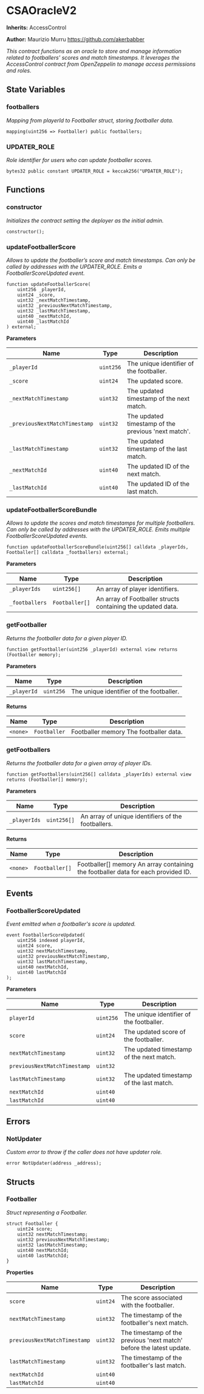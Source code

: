 # CSAOracleV2
**Inherits:**
AccessControl

**Author:**
Maurizio Murru https://github.com/akerbabber

*This contract functions as an oracle to store and manage information
related to footballers' scores and match timestamps. It leverages the
AccessControl contract from OpenZeppelin to manage access permissions and roles.*


## State Variables
### footballers
*Mapping from playerId to Footballer struct, storing footballer data.*


```solidity
mapping(uint256 => Footballer) public footballers;
```


### UPDATER_ROLE
*Role identifier for users who can update footballer scores.*


```solidity
bytes32 public constant UPDATER_ROLE = keccak256("UPDATER_ROLE");
```


## Functions
### constructor

*Initializes the contract setting the deployer as the initial admin.*


```solidity
constructor();
```

### updateFootballerScore

*Allows to update the footballer’s score and match timestamps.
Can only be called by addresses with the UPDATER_ROLE.
Emits a FootballerScoreUpdated event.*


```solidity
function updateFootballerScore(
    uint256 _playerId,
    uint24 _score,
    uint32 _nextMatchTimestamp,
    uint32 _previousNextMatchTimestamp,
    uint32 _lastMatchTimestamp,
    uint40 _nextMatchId,
    uint40 _lastMatchId
) external;
```
**Parameters**

|Name|Type|Description|
|----|----|-----------|
|`_playerId`|`uint256`|The unique identifier of the footballer.|
|`_score`|`uint24`|The updated score.|
|`_nextMatchTimestamp`|`uint32`|The updated timestamp of the next match.|
|`_previousNextMatchTimestamp`|`uint32`|The updated timestamp of the previous 'next match'.|
|`_lastMatchTimestamp`|`uint32`|The updated timestamp of the last match.|
|`_nextMatchId`|`uint40`|The updated ID of the next match.|
|`_lastMatchId`|`uint40`|The updated ID of the last match.|


### updateFootballerScoreBundle

*Allows to update the scores and match timestamps for multiple footballers.
Can only be called by addresses with the UPDATER_ROLE.
Emits multiple FootballerScoreUpdated events.*


```solidity
function updateFootballerScoreBundle(uint256[] calldata _playerIds, Footballer[] calldata _footballers) external;
```
**Parameters**

|Name|Type|Description|
|----|----|-----------|
|`_playerIds`|`uint256[]`|An array of player identifiers.|
|`_footballers`|`Footballer[]`|An array of Footballer structs containing the updated data.|


### getFootballer

*Returns the footballer data for a given player ID.*


```solidity
function getFootballer(uint256 _playerId) external view returns (Footballer memory);
```
**Parameters**

|Name|Type|Description|
|----|----|-----------|
|`_playerId`|`uint256`|The unique identifier of the footballer.|

**Returns**

|Name|Type|Description|
|----|----|-----------|
|`<none>`|`Footballer`|Footballer memory The footballer data.|


### getFootballers

*Returns the footballer data for a given array of player IDs.*


```solidity
function getFootballers(uint256[] calldata _playerIds) external view returns (Footballer[] memory);
```
**Parameters**

|Name|Type|Description|
|----|----|-----------|
|`_playerIds`|`uint256[]`|An array of unique identifiers of the footballers.|

**Returns**

|Name|Type|Description|
|----|----|-----------|
|`<none>`|`Footballer[]`|Footballer[] memory An array containing the footballer data for each provided ID.|


## Events
### FootballerScoreUpdated
*Event emitted when a footballer's score is updated.*


```solidity
event FootballerScoreUpdated(
    uint256 indexed playerId,
    uint24 score,
    uint32 nextMatchTimestamp,
    uint32 previousNextMatchTimestamp,
    uint32 lastMatchTimestamp,
    uint40 nextMatchId,
    uint40 lastMatchId
);
```

**Parameters**

|Name|Type|Description|
|----|----|-----------|
|`playerId`|`uint256`|The unique identifier of the footballer.|
|`score`|`uint24`|The updated score of the footballer.|
|`nextMatchTimestamp`|`uint32`|The updated timestamp of the next match.|
|`previousNextMatchTimestamp`|`uint32`||
|`lastMatchTimestamp`|`uint32`|The updated timestamp of the last match.|
|`nextMatchId`|`uint40`||
|`lastMatchId`|`uint40`||

## Errors
### NotUpdater
*Custom error to throw if the caller does not have updater role.*


```solidity
error NotUpdater(address _address);
```

## Structs
### Footballer
*Struct representing a Footballer.*


```solidity
struct Footballer {
    uint24 score;
    uint32 nextMatchTimestamp;
    uint32 previousNextMatchTimestamp;
    uint32 lastMatchTimestamp;
    uint40 nextMatchId;
    uint40 lastMatchId;
}
```

**Properties**

|Name|Type|Description|
|----|----|-----------|
|`score`|`uint24`|The score associated with the footballer.|
|`nextMatchTimestamp`|`uint32`|The timestamp of the footballer's next match.|
|`previousNextMatchTimestamp`|`uint32`|The timestamp of the previous 'next match' before the latest update.|
|`lastMatchTimestamp`|`uint32`|The timestamp of the footballer's last match.|
|`nextMatchId`|`uint40`||
|`lastMatchId`|`uint40`||

